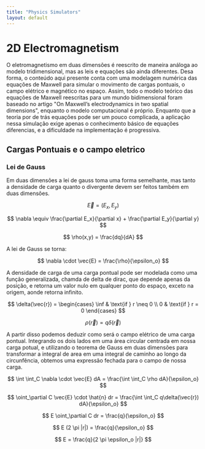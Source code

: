 ```yaml
---
title: "Physics Simulators"
layout: default
---
```


<style>
.site-header {
  display: none;
}
</style>


<head>
<style>
a {
  color: #59b390;
  text-decoration: none;
}
a:hover {
  color: #006400;
  text-decoration: underline;
}
</style>
</head>

<!-- Enables MathJax -->
<script type="text/javascript" async
  src="https://cdn.jsdelivr.net/npm/mathjax@3/es5/tex-mml-chtml.js">
</script>

# 2D Electromagnetism

O eletromagnetismo em duas dimensões é reescrito de maneira análoga ao modelo tridimensional, mas as leis e equações são ainda diferentes. Desa forma, o conteúdo aqui presente conta com uma modelagem numérica das equações de Maxwell para simular o movimento de cargas pontuais, o campo elétrico e magnético no espaço. Assim, todo o modelo teórico das equações de Maxwell reescritas para um mundo bidimensional foram baseado no artigo "On Maxwell’s electrodynamics in two spatial dimensions", enquanto o modelo computacional é próprio. Enquanto que a teoria por de trás equações pode ser um pouco complicada, a aplicação nessa simulação exige apenas o conhecimento básico de equações diferencias, e a dificuldade na implementação é progressiva.

## Cargas Pontuais e o campo eletrico

### Lei de Gauss

Em duas dimensões a lei de gauss toma uma forma semelhante, mas tanto a densidade de carga quanto o divergente devem ser feitos também em duas dimensões.

$$
\vec{E} = (E_x, E_y)
$$

$$
\nabla \equiv \frac{\partial E_x}{\partial x} + \frac{\partial E_y}{\partial y}
$$

$$
\rho(x,y) = \frac{dq}{dA}
$$

A lei de Gauss se torna:

$$
\nabla \cdot \vec{E} = \frac{\rho}{\epsilon_o}
$$

A densidade de carga de uma carga pontual pode ser modelada como uma função generalizada, chamda de delta de dirac, que depende apenas da posição, e retorna um valor nulo em qualquer ponto do espaço, exceto na origem, aonde retorna infinito.

$$
\delta(\vec{r}) = 
\begin{cases}
\inf & \text{if } r \neq 0 \\
0             & \text{if } r = 0
\end{cases}
$$

$$
\rho(\vec{r}) = q\delta(\vec{r})
$$

A partir disso podemos deduzir como será o campo elétrico de uma carga pontual. Integrando os dois lados em uma área circular centrada em nossa carga potual, e utilizando o teorema de Gauss em duas dimensões para transformar a integral de area em uma integral de caminho ao longo da circunfência, obtemos uma expressão fechada para o campo de nossa carga.

$$
\int \int_C \nabla \cdot \vec{E} dA = \frac{\int \int_C \rho dA}{\epsilon_o} 
$$

$$
\oint_\partial C \vec{E} \cdot \hat{n} dr  = \frac{\int \int_C q\delta(\vec{r}) dA}{\epsilon_o} 
$$

$$
E \oint_\partial C dr  = \frac{q}{\epsilon_o} 
$$

$$
E (2 \pi |r|)  = \frac{q}{\epsilon_o} 
$$

$$
E = \frac{q}{2 \pi \epsilon_o |r|} 
$$
